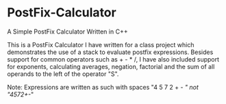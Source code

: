 # PostFix-Calculator
A Simple PostFix Calculator Written in C++

This is a PostFix Calculator I have written for a class project which demonstrates the use of a stack to evaluate postfix expressions. Besides support for common operators such as + - * /, I have also included support for exponents, calculating averages, negation, factorial and the sum of all operands to the left of the operator "S".

Note: Expressions are written as such with spaces "4 5 7 2 + - *" not "4572+-*"
